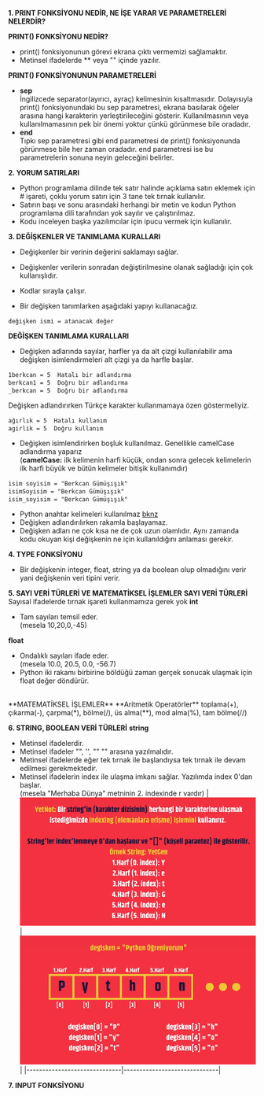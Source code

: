 **1. PRINT FONKSİYONU NEDİR, NE İŞE YARAR VE PARAMETRELERİ NELERDİR?**

**PRINT() FONKSİYONU NEDİR?**
* print() fonksiyonunun görevi ekrana çıktı vermemizi sağlamaktır.
* Metinsel ifadelerde ** veya "" içinde yazılır.


**PRINT() FONKSİYONUNUN PARAMETRELERİ**
*  **sep** <br>
İngilizcede separator(ayırıcı, ayraç) kelimesinin kısaltmasıdır. Dolayısıyla print() fonksiyonundaki bu sep parametresi, ekrana basılarak öğeler arasına hangi karakterin yerleştirileceğini gösterir. Kullanılmasının veya kullanılmamasının pek bir önemi yoktur çünkü görünmese bile oradadır.
*  **end** <br>
Tıpkı sep parametresi gibi end parametresi de print() fonksiyonunda görünmese bile her zaman oradadır. end parametresi ise bu parametrelerin sonuna neyin geleceğini belirler.

**2. YORUM SATIRLARI**
* Python programlama dilinde tek satır halinde açıklama satırı eklemek için # işareti, çoklu yorum satırı için 3 tane tek tırnak kullanılır.
* Satırın başı ve sonu arasındaki herhangi bir metin ve kodun Python programlama dili tarafından yok sayılır ve çalıştırılmaz.
* Kodu inceleyen başka yazılımcılar için ipucu vermek için kullanılır. 

**3. DEĞİŞKENLER VE TANIMLAMA KURALLARI**
* Değişkenler bir verinin değerini saklamayı sağlar.
* Değişkenler verilerin sonradan değiştirilmesine olanak sağladığı için çok kullanışlıdır.
* Kodlar sırayla çalışır.

* Bir değişken tanımlarken aşağıdaki yapıyı kullanacağız.
```
değişken ismi = atanacak değer
```

**DEĞİŞKEN TANIMLAMA KURALLARI**
* Değişken adlarında sayılar, harfler ya da alt çizgi kullanılabilir ama değişken isimlendirmeleri alt çizgi ya da harfle başlar.
```
1berkcan = 5  Hatalı bir adlandırma
berkcan1 = 5  Doğru bir adlandırma
_berkcan = 5  Doğru bir adlandırma
```
Değişken adlandırırken Türkçe karakter kullanmamaya özen göstermeliyiz.
```
ağırlık = 5  Hatalı kullanım
agirlik = 5  Doğru kullanım
```

* Değişken isimlendirirken boşluk kullanılmaz. Genellikle camelCase adlandırma yaparız<br>
(**camelCase:** ilk kelimenin harfi küçük, ondan sonra gelecek kelimelerin ilk harfi büyük ve bütün kelimeler bitişik kullanımdır)
```
isim soyisim = "Berkcan Gümüşışık"
isimSoyisim = "Berkcan Gümüşışık"
isim_soyisim = "Berkcan Gümüşışık"
```

* Python anahtar kelimeleri kullanılmaz [bknz](https://www.bilgigunlugum.net/prog/python/python_keywords)
* Değişken adlandırılırken rakamla başlayamaz.
* Değişken adları ne çok kısa ne de çok uzun olamlıdır. Aynı zamanda kodu okuyan kişi değişkenin ne için kullanıldığını anlaması gerekir.

**4. TYPE FONKSİYONU**
* Bir değişkenin integer, float, string ya da boolean olup olmadığını verir yani değişkenin veri tipini verir.

**5. SAYI VERİ TÜRLERİ VE MATEMATİKSEL İŞLEMLER**
**SAYI VERİ TÜRLERİ**
Sayısal ifadelerde tırnak işareti kullanmamıza gerek yok
**int**
* Tam sayıları temsil eder. <br>
(mesela 10,20,0,-45)

**float**
* Ondalıklı sayıları ifade eder.<br>
(mesela 10.0, 20.5, 0.0, -56.7)
* Python iki rakamı birbirine böldüğü zaman gerçek sonucak ulaşmak için float değer döndürür.
<br>
**MATEMATİKSEL İŞLEMLER**
**Aritmetik Operatörler**
toplama(+), çıkarma(-), çarpma(*), bölme(/), üs alma(**), mod alma(%), tam bölme(//)


**6. STRING, BOOLEAN VERİ TÜRLERİ**
**string**
* Metinsel ifadelerdir.
* Metinsel ifadeler "", '', "" "" arasına yazılmalıdır.
* Metinsel ifadelerde eğer tek tırnak ile başlandıysa tek tırnak ile devam edilmesi gerekmektedir.
* Metinsel ifadelerin index ile ulaşma imkanı sağlar. Yazılımda index 0'dan başlar.<br>
(mesela "Merhaba Dünya" metninin 2. indexinde r vardır)
|![örnek1](/2.%20Hafta/photo/YetNot1.png)|![örnek2](/2.%20Hafta/photo/YetNot2.png)|
|------------------------------|------------------------------|

**7. INPUT FONKSİYONU**